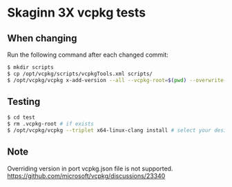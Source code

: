 # Skaginn 3X vcpkg tests


## When changing

Run the following command after each changed commit:
```bash
$ mkdir scripts
$ cp /opt/vcpkg/scripts/vcpkgTools.xml scripts/
$ /opt/vcpkg/vcpkg x-add-version --all --vcpkg-root=$(pwd) --overwrite-version
```

## Testing

```bash
$ cd test
$ rm .vcpkg-root # if exists
$ /opt/vcpkg/vcpkg --triplet x64-linux-clang install # select your desired triplet
```

## Note

Overriding version in port vcpkg.json file is not supported.
https://github.com/microsoft/vcpkg/discussions/23340
